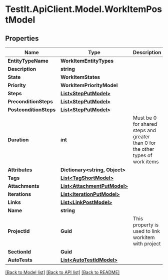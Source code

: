 # TestIt.ApiClient.Model.WorkItemPostModel

## Properties

Name | Type | Description | Notes
------------ | ------------- | ------------- | -------------
**EntityTypeName** | **WorkItemEntityTypes** |  | 
**Description** | **string** |  | [optional] 
**State** | **WorkItemStates** |  | 
**Priority** | **WorkItemPriorityModel** |  | 
**Steps** | [**List&lt;StepPutModel&gt;**](StepPutModel.md) |  | 
**PreconditionSteps** | [**List&lt;StepPutModel&gt;**](StepPutModel.md) |  | 
**PostconditionSteps** | [**List&lt;StepPutModel&gt;**](StepPutModel.md) |  | 
**Duration** | **int** | Must be 0 for shared steps and greater than 0 for the other types of work items | 
**Attributes** | **Dictionary&lt;string, Object&gt;** |  | 
**Tags** | [**List&lt;TagShortModel&gt;**](TagShortModel.md) |  | 
**Attachments** | [**List&lt;AttachmentPutModel&gt;**](AttachmentPutModel.md) |  | [optional] 
**Iterations** | [**List&lt;IterationPutModel&gt;**](IterationPutModel.md) |  | [optional] 
**Links** | [**List&lt;LinkPostModel&gt;**](LinkPostModel.md) |  | 
**Name** | **string** |  | 
**ProjectId** | **Guid** | This property is used to link workitem with project | 
**SectionId** | **Guid** |  | 
**AutoTests** | [**List&lt;AutoTestIdModel&gt;**](AutoTestIdModel.md) |  | [optional] 

[[Back to Model list]](../README.md#documentation-for-models) [[Back to API list]](../README.md#documentation-for-api-endpoints) [[Back to README]](../README.md)


